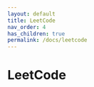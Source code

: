 ```yaml
---
layout: default
title: LeetCode
nav_order: 4
has_children: true
permalink: /docs/leetcode
---
```


# LeetCode
